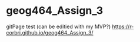 # geog464_Assign_3

gitPage test (can be editied with my MVP?)
https://r-corbri.github.io/geog464_Assign_3/
